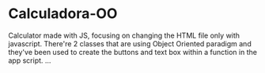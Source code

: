 # Calculadora-OO

Calculator made with JS, focusing on changing the HTML file only with javascript.
There're 2 classes that are using Object Oriented paradigm and they've been used to create the buttons and text box within a function in the app script.
...
